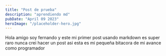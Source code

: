 ```yaml
---
title: "Post de prueba"
description: "aprendiendo md"
pubDate: "April 09 2023"
heroImage: "/placeholder-hero.jpg"
---
```

Hola amigo soy fernando y este mi primer post usando markdown es super raro
nunca crei hacer un post asi esta es mi pequeña bitacora de mi avance como programador
